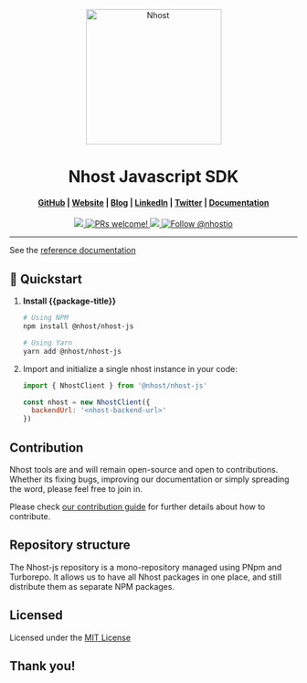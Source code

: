 <p align="center">
  <a href="https://www.nhost.io/">
    <img alt="Nhost" src="https://raw.githubusercontent.com/nhost/nhost/main/assets/logo.png" width="237" />
  </a>
</p>
<h1 align="center">
  Nhost Javascript SDK
</h1>

<h4 align="center">
  <a href="https://github.com/nhost/nhost-js">GitHub</a> |
  <a href="https://www.nhost.io/">Website</a> |
  <a href="https://www.nhost.io/blog">Blog</a> |
  <a href="https://www.linkedin.com/company/nhost">LinkedIn</a> |
  <a href="https://twitter.com/nhostio">Twitter</a> |
  <a href="https://docs.nhost.io/reference/supporting-libraries/nhost-js">Documentation</a> 
</h4>

<p align="center">
  <a href="https://github.com/nhost/nhost-js/blob/main/LICENSE">
    <img src="https://img.shields.io/badge/license-MIT-blue.svg" />
  </a>
  <!-- TODO Link to GitHub action or any CI/CD pipeline -->
  <a href="https://github.com/nhost/nhost-js/blob/main/CONTRIBUTING.md">
    <img src="https://img.shields.io/badge/PRs-welcome-brightgreen.svg?style=flat" alt="PRs welcome!" />
  </a>
  <a href="https://discord.gg/9V7Qb2U">
   <img src="https://img.shields.io/discord/552499021260914688?label=Discord&logo=Discord&colorB=7289da" />
  </a>
  <a href="https://twitter.com/intent/follow?screen_name=nhostio">
    <img src="https://img.shields.io/twitter/follow/nhostio.svg?label=Follow%20@nhostio" alt="Follow @nhostio" />
  </a>
</p>

---

See the [reference documentation](https://docs.nhost.io/reference/sdk)

## 🚀 Quickstart

1. **Install {{package-title}}**

   ```bash
   # Using NPM
   npm install @nhost/nhost-js

   # Using Yarn
   yarn add @nhost/nhost-js
   ```

2. Import and initialize a single nhost instance in your code:

   ```js
   import { NhostClient } from '@nhost/nhost-js'

   const nhost = new NhostClient({
     backendUrl: '<nhost-backend-url>'
   })
   ```

<!-- ## ⭐️ Features

{{package-title}} comes with the following features:

- **name**: one-sentence description of the feature
- **name**: one-sentence description of the feature -->

## Contribution

Nhost tools are and will remain open-source and open to contributions. Whether its fixing bugs,
improving our documentation or simply spreading the word, please feel free to join in.

Please check [our contribution guide](https://github.com/nhost/nhost-js/blob/main/CONTRIBUTING.md)
for further details about how to contribute.

## Repository structure

The Nhost-js repository is a mono-repository managed using PNpm and Turborepo. It allows us to have
all Nhost packages in one place, and still distribute them as separate NPM packages.

## Licensed

Licensed under the [MIT License](https://github.com/nhost/nhost-js/blob/main/LICENSE)

## Thank you!
